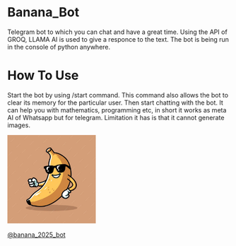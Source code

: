 # Banana_Bot
Telegram bot to which you can chat and have a great time. Using the API of GROQ, LLAMA AI is used to give a responce to the text.
The bot is being run in the console of python anywhere.

# How To Use
Start the bot by using /start command. This command also allows the bot to clear its memory for the particular user.
Then start chatting with the bot. It can help you with mathematics, programming etc, in short it works as meta AI of Whatsapp but for telegram.
Limitation it has is that it cannot generate images.

<img src="https://github.com/Pie1722/Banana_Bot/blob/main/photo_2025-07-01_11-05-59.jpg?raw=true" alt="Bot" width="200" height="200">

[@banana_2025_bot](https://t.me/Banana_2025_bot)

